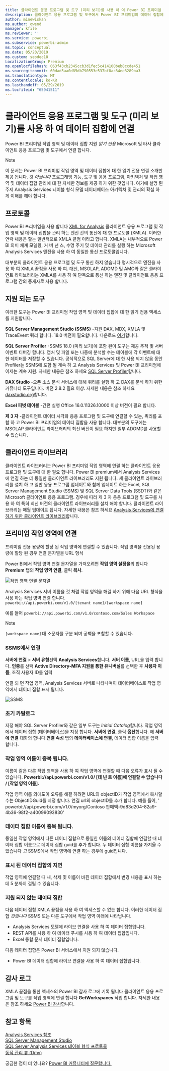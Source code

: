 ```yaml
---
title: 클라이언트 응용 프로그램 및 도구 (미리 보기)를 사용 하 여 Power BI 프리미엄 데이터 집합에 연결
description: 클라이언트 응용 프로그램 및 도구에서 Power BI 프리미엄의 데이터 집합에 연결 하는 방법에 설명 합니다.
author: minewiskan
ms.author: owend
manager: kfile
ms.reviewer: ''
ms.service: powerbi
ms.subservice: powerbi-admin
ms.topic: conceptual
ms.date: 05/20/2019
ms.custom: seodec18
LocalizationGroup: Premium
ms.openlocfilehash: 063f43cb2345ccb3d1fec5c414100beb8ccde451
ms.sourcegitcommit: 60dad5aa0d85db790553e537bf8ac34ee3289ba3
ms.translationtype: MT
ms.contentlocale: ko-KR
ms.lasthandoff: 05/29/2019
ms.locfileid: "65941511"
---
```

# <a name="connect-to-datasets-with-client-applications-and-tools-preview"></a>클라이언트 응용 프로그램 및 도구 (미리 보기)를 사용 하 여 데이터 집합에 연결

Power BI 프리미엄 작업 영역 및 데이터 집합 지원 *읽기 전용* Microsoft 및 타사 클라이언트 응용 프로그램 및 도구에서 연결 합니다. 

> [!NOTE]
> 이 문서는 Power BI 프리미엄 작업 영역 및 데이터 집합에 대 한 읽기 전용 연결 소개만 제공 됩니다. 것 *아닙니다* 프로그래밍 기능, 도구 및 응용 프로그램, 아키텍처 및 작업 영역 및 데이터 집합 관리에 대 한 자세한 정보를 제공 하기 위한 것입니다. 여기에 설명 된 주제 Analysis Services 테이블 형식 모델 데이터베이스 아키텍처 및 관리의 확실 하 게 이해를 해야 합니다.

## <a name="protocol"></a>프로토콜

Power BI 프리미엄을 사용 합니다 [XML for Analysis](https://docs.microsoft.com/bi-reference/xmla/xml-for-analysis-xmla-reference) 클라이언트 응용 프로그램 및 작업 영역 및 데이터 집합을 관리 하는 엔진 간의 통신에 대 한 프로토콜 (XMLA). 이러한 연락 내용은 할는 일반적으로 XMLA 끝점 이라고 합니다. XMLA는 내부적으로 Power BI 의미 체계 모델링, 거 버 넌 스, 수명 주기 및 데이터 관리를 실행 하는 Microsoft Analysis Services 엔진을 사용 하 여 동일한 통신 프로토콜입니다. 

대부분의 클라이언트 응용 프로그램 및 도구 통신 하지 않습니다 명시적으로 엔진을 사용 하 여 XMLA 끝점을 사용 하 여. 대신, MSOLAP, ADOMD 및 AMO와 같은 클라이언트 라이브러리는 XMLA를 사용 하 여 단독으로 통신 하는 엔진 및 클라이언트 응용 프로그램 간의 중개자로 사용 합니다.


## <a name="supported-tools"></a>지원 되는 도구

이러한 도구는 Power BI 프리미엄 작업 영역 및 데이터 집합에 대 한 읽기 전용 액세스를 지원합니다.

**SQL Server Management Studio (SSMS)** -지원 DAX, MDX, XMLA 및 TraceEvent 쿼리 합니다. 18.0 버전이 필요합니다. 다운로드 [여기](https://docs.microsoft.com/sql/ssms/download-sql-server-management-studio-ssms)합니다. 

**SQL Server Profiler** -SSMS 18.0 (미리 보기)에 포함 된이 도구는 제공 추적 및 서버 이벤트 디버깅 합니다. 캡처 및 파일 또는 나중에 분석할 수는 테이블에 각 이벤트에 대 한 데이터를 저장할 수 있습니다. 공식적으로 SQL Server에 대 한 사용 되지 않음 동안 Profiler는 SSMS에 포함 될 계속 하 고 Analysis Services 및 Power BI 프리미엄에 이제는 계속 지원. 자세한 내용은 참조 하세요 [SQL Server Profiler](https://docs.microsoft.com/sql/tools/sql-server-profiler/sql-server-profiler)합니다.

**DAX Studio** -오픈 소스 분석 서비스에 대해 쿼리를 실행 하 고 DAX를 분석 하기 위한 커뮤니티 도구입니다. 버전 2.8.2 필요 이상. 자세한 내용은 참조 하세요 [daxstudio.org](https://daxstudio.org/)합니다.

**Excel 피벗 테이블** -간편 실행 Office 16.0.11326.10000 이상 버전이 필요 합니다.

**제 3 자** -클라이언트 데이터 시각화 응용 프로그램 및 도구에 연결할 수 있는, 쿼리를 포함 하 고 Power BI 프리미엄의 데이터 집합을 사용 합니다. 대부분의 도구에는 MSOLAP 클라이언트 라이브러리의 최신 버전이 필요 하지만 일부 ADOMD를 사용할 수 있습니다.

## <a name="client-libraries"></a>클라이언트 라이브러리

클라이언트 라이브러리는 Power BI 프리미엄 작업 영역에 연결 하는 클라이언트 응용 프로그램 및 도구에 대 한 필요 합니다. Power BI premium에서 Analysis Services에 연결 하는 데 동일한 클라이언트 라이브러리도 지원 됩니다. 세 클라이언트 라이브러리를 설치 하 고 일반 응용 프로그램 업데이트와 함께 업데이트 하는 Excel, SQL Server Management Studio (SSMS) 및 SQL Server Data Tools (SSDT)와 같은 Microsoft 클라이언트 응용 프로그램. 경우에 따라 제 3 자 응용 프로그램 및 도구를 사용 하 여 특히 최신 버전의 클라이언트 라이브러리를 설치 해야 합니다. 클라이언트 라이브러리는 매월 업데이트 됩니다. 자세한 내용은 참조 하세요 [Analysis Services에 연결 하기 위한 클라이언트 라이브러리](https://docs.microsoft.com/azure/analysis-services/analysis-services-data-providers)합니다.

## <a name="connecting-to-a-premium-workspace"></a>프리미엄 작업 영역에 연결

프리미엄 전용 용량에 할당 된 작업 영역에 연결할 수 있습니다. 작업 영역을 전용된 용량에 할당 된 경우 연결 문자열을 URL 형식 

Power BI에서 작업 영역 연결 문자열을 가져오려면 **작업 영역 설정을**의 합니다 **Premium** 탭의 **작업 영역 연결**, 클릭 **복사**.

![작업 영역 연결 문자열](media/service-premium-connect-tools/connect-tools-workspace-connection.png)

Analysis Services 서버 이름을 것 처럼 작업 영역을 해결 하기 위해 다음 URL 형식을 사용 하는 작업 영역 연결 합니다.   
`powerbi://api.powerbi.com/v1.0/[tenant name]/[workspace name]` 

예를 들어 `powerbi://api.powerbi.com/v1.0/contoso.com/Sales Workspace`
> [!NOTE]
> `[workspace name]` 대 소문자를 구분 되며 공백을 포함할 수 있습니다. 

### <a name="to-connect-in-ssms"></a>SSMS에서 연결

**서버에 연결** > **서버 유형**선택 **Analysis Services**합니다. **서버 이름**, URL을 입력 합니다. **인증**를 선택 **Active Directory-MFA 지원을 통한 유니버설**를 선택한 후 **사용자 이름**, 조직 사용자 ID를 입력 

연결 되 면 작업 영역, Analysis Services 서버로 나타나며이 데이터베이스로 작업 영역에서 데이터 집합 표시 됩니다.  

![SSMS](media/service-premium-connect-tools/connect-tools-ssms.png)

### <a name="initial-catalog"></a>초기 카탈로그

지정 해야 SQL Server Profiler와 같은 일부 도구는 *Initial Catalog*합니다. 작업 영역에서 데이터 집합 (데이터베이스)을 지정 합니다. **서버에 연결**, 클릭 **옵션**합니다. 에 **서버에 연결** 대화의 합니다 **연결 속성** 탭의 **데이터베이스에 연결**, 데이터 집합 이름을 입력 합니다.

### <a name="duplicate-workspace-name"></a>작업 영역 이름이 중복 됩니다.

이름이 같은 다른 작업 영역을 사용 하 여 작업 영역에 연결할 때 다음 오류가 표시 될 수 있습니다. **Powerbi://api.powerbi.com/v1.0/ [테 넌 트 이름]에 연결할 수 없습니다 / [작업 영역 이름].**

작업 영역 이름 외에도이 오류를 해결 하려면 URL의 objectID가 작업 영역에서 복사할 수는 ObjectIDGuid를 지정 합니다. 연결 url의 objectID를 추가 합니다. 예를 들어, ' powerbi://api.powerbi.com/v1.0/myorg/Contoso 판매액-9d83d204-82a9-4b36-98f2-a40099093830'

### <a name="duplicate-dataset-name"></a>데이터 집합 이름이 중복 됩니다.

동일한 작업 영역에서 다른 데이터 집합으로 동일한 이름의 데이터 집합에 연결할 때 데이터 집합 이름으로 데이터 집합 guid를 추가 합니다. 두 데이터 집합 이름을 가져올 수 있습니다 *고* SSMS에서 작업 영역에 연결 하는 경우에 guid입니다. 

### <a name="delay-in-datasets-shown"></a>표시 된 데이터 집합의 지연

작업 영역에 연결할 때 새, 삭제 및 이름이 바뀐 데이터 집합에서 변경 내용을 표시 하는 데 5 분까지 걸릴 수 있습니다. 

### <a name="unsupported-datasets"></a>지원 되지 않는 데이터 집합

다음 데이터 집합 XMLA 끝점을 사용 하 여 액세스할 수 없는 합니다. 이러한 데이터 집합 *것입니다* SSMS 또는 다른 도구에서 작업 영역 아래에 나타납니다. 

- Analysis Services 모델에 라이브 연결을 사용 하 여 데이터 집합입니다. 
- REST API를 사용 하 여 데이터 푸시를 사용 하 여 데이터 집합입니다.
- Excel 통합 문서 데이터 집합입니다. 

다음 데이터 집합은 Power BI 서비스에서 지원 되지 않습니다.   

- Power BI 데이터 집합에 라이브 연결을 사용 하 여 데이터 집합입니다.

## <a name="audit-logs"></a>감사 로그 

XMLA 끝점을 통한 액세스의 Power BI 감사 로그에 기록 됩니다 클라이언트 응용 프로그램 및 도구를 작업 영역에 연결 합니다 **GetWorkspaces** 작업 합니다. 자세한 내용은 참조 하세요 [Power BI 감사](service-admin-auditing.md)합니다.

## <a name="see-also"></a>참고 항목

[Analysis Services 참조](https://docs.microsoft.com/bi-reference/#pivot=home&panel=home-all)   
[SQL Server Management Studio](https://docs.microsoft.com/sql/ssms/sql-server-management-studio-ssms)   
[SQL Server Analysis Services 테이블 형식 프로토콜](https://docs.microsoft.com/openspecs/sql_server_protocols/ms-ssas-t/b98ed40e-c27a-4988-ab2d-c9c904fe13cf)   
[동적 관리 뷰 (Dmv)](https://docs.microsoft.com/sql/analysis-services/instances/use-dynamic-management-views-dmvs-to-monitor-analysis-services)   


궁금한 점이 더 있나요? [Power BI 커뮤니티에 질문합니다.](https://community.powerbi.com/)
